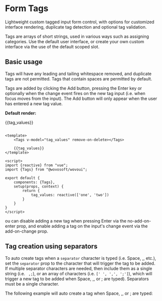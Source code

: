 # Form Tags

Lightweight custom tagged input form control, with options for customized interface rendering, duplicate tag detection
and optional tag validation.

Tags are arrays of short strings, used in various ways such as assigning categories. Use the default user interface, or
create your own custom interface via the use of the default scoped slot.

## Basic usage

Tags will have any leading and tailing whitespace removed, and duplicate tags are not permitted. Tags that contain
spaces are permitted by default.

Tags are added by clicking the Add button, pressing the Enter key or optionally when the change event fires on the new
tag input (i.e. when focus moves from the input). The Add button will only appear when the user has entered a new tag
value.

**Default render:**

<WTags v-model="tag_values" remove-on-delete></WTags>

{{tag_values}}

<script>
import {reactive} from "vue"; 

export default {
    setup(props,context){
        return {
            tag_values:reactive(['one','two'])
        }
    }
}
</script>

```vue

<template>
    <Tags v-model="tag_values" remove-on-delete></Tags>

    {{tag_values}}
</template>

<script>
import {reactive} from "vue";
import {Tags} from "@wovosoft/wovoui";

export default {
    components: {Tags},
    setup(props, context) {
        return {
            tag_values: reactive(['one', 'two'])
        }
    }
}
</script>
```

ou can disable adding a new tag when pressing Enter via the no-add-on-enter prop, and enable adding a tag on the input's
change event via the add-on-change prop.

## Tag creation using separators

To auto create tags when a `separator` character is typed (i.e. Space, ,, etc.), set the `separator` prop to the character
that will trigger the tag to be added. If multiple separator characters are needed, then include them as a single
string (i.e. ` ,;`), or an array of characters (i.e. `[' ', ',', ';']`), which will trigger a new tag to be added when
Space, ,, or ; are typed). Separators must be a single character.

The following example will auto create a tag when Space, ,, or ; are typed:
